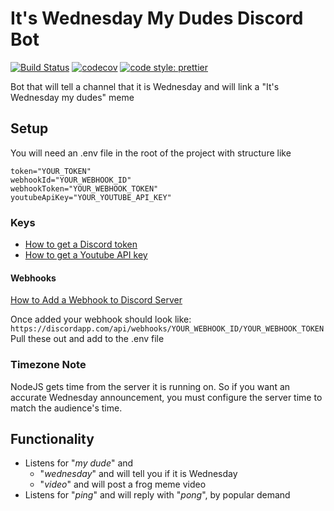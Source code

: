 # It's Wednesday My Dudes Discord Bot

[![Build Status](https://travis-ci.org/brooksbecton/ItsWednesdayMyDudesDiscordBot.svg?branch=master)](https://travis-ci.org/brooksbecton/ItsWednesdayMyDudesDiscordBot)
[![codecov](https://codecov.io/gh/brooksbecton/ItsWednesdayMyDudesDiscordBot/branch/master/graph/badge.svg)](https://codecov.io/gh/brooksbecton/ItsWednesdayMyDudesDiscordBot)
[![code style: prettier](https://img.shields.io/badge/code_style-prettier-ff69b4.svg?style=flat-square)](https://github.com/prettier/prettier)

Bot that will tell a channel that it is Wednesday and will link a "It's Wednesday my dudes" meme

## Setup

You will need an .env file in the root of the project with structure like

```env
token="YOUR_TOKEN"
webhookId="YOUR_WEBHOOK_ID"
webhookToken="YOUR_WEBHOOK_TOKEN"
youtubeApiKey="YOUR_YOUTUBE_API_KEY"
```

### Keys

* [How to get a Discord token](https://github.com/reactiflux/discord-irc/wiki/Creating-a-discord-bot-&-getting-a-token)
* [How to get a Youtube API key](https://developers.google.com/youtube/registering_an_application#Create_API_Keys)

#### Webhooks

[How to Add a Webhook to Discord Server](https://support.discordapp.com/hc/en-us/articles/228383668-Intro-to-Webhooks)

Once added your webhook should look like: `https://discordapp.com/api/webhooks/YOUR_WEBHOOK_ID/YOUR_WEBHOOK_TOKEN`
Pull these out and add to the .env file

### Timezone Note

NodeJS gets time from the server it is running on. So if you want an accurate Wednesday announcement, you must configure the server time to match the audience's time. 

## Functionality

* Listens for "_my dude_" and
  * "_wednesday_" and will tell you if it is Wednesday
  * "_video_" and will post a frog meme video
* Listens for "_ping_" and will reply with "_pong_", by popular demand
